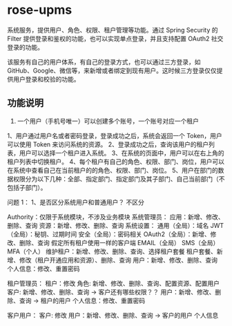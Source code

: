 # rose-upms

系统服务，提供用户、角色、权限、租户管理等功能。通过 Spring Security 的 Filter 提供登录和鉴权的功能，也可以实现单点登录，并且支持配置
OAuth2 社交登录的功能。

该服务有自己的用户体系，有自己的登录方式，也可以通过三方登录，如 GitHub、Google、微信等，来新增或者绑定到现有用户。这时候三方登录仅仅提供用户登录和校验的功能。

## 功能说明

1. 一个用户（手机号唯一）可以创建多个账号，一个账号对应一个租户

1、用户通过用户名或者密码登录，登录成功之后，系统会返回一个 Token，用户可以使用 Token 来访问系统的资源。
2、登录成功之后，查询该用户的租户列表，用户可以选择一个租户进入系统。
3、在系统的页面中，用户可以在右上角的租户列表中切换租户。
4、每个租户有自己的角色、权限、部门、岗位，用户可以在系统中查看自己在当前租户的的角色、权限、部门、岗位。
5、用户在部门的数据权限分为以下几种：全部、指定部门、指定部门及其子部门、自己当前部门（不包括子部门）。

问题 1：
1、是否区分系统用户和普通用户？ 不区分

Authority：仅限于系统模块，不涉及业务模块
系统管理员：
应用：新增、修改、删除、查询
资源：新增、修改、删除、查询
系统设置：
通用（全局）：域名
JWT（全局）：秘钥、过期时间
安全（全局）：密码相关
OAuth2（全局）：新增、修改、删除、查询 假定所有租户使用一样的客户端
EMAIL（全局）
SMS（全局）
MFA（个人）
维护租户：新增、修改、删除、查询、选择租户套餐
租户套餐、新增、修改（租户开通应用和资源）、删除、查询
用户：新增、修改、删除、查询
个人信息：修改、重置密码

租户管理员：
租户：修改
角色: 新增、修改、删除、查询、配置资源、配置用户
客户: 新增、修改、删除、查询 -> 客户还有哪些权限？？
用户：新增、修改、删除、查询 -> 租户的用户
个人信息：修改、重置密码

客户用户：
客户: 修改
用户：新增、修改、删除、查询 -> 客户的用户
个人信息
